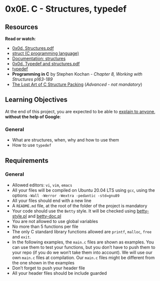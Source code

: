 # <b>0x0E. C - Structures, typedef</b>

<h2>Resources</h2>

<p><strong>Read or watch</strong>:</p>

<ul>
<li><a href="/rltoken/Rc1JAo6IS9HkELfLUylh2g" title="0x0d. Structures.pdf" target="_blank">0x0d. Structures.pdf</a></li>
<li><a href="/rltoken/sF_gQY2e9CP95XbgWQkduA" title="struct (C programming language)" target="_blank">struct (C programming language)</a> </li>
<li><a href="/rltoken/7VySR2oMyxk7VMR8LLOvZA" title="Documentation: structures" target="_blank">Documentation: structures</a> </li>
<li><a href="/rltoken/kef9P9qRh_co4dxwHU8QGA" title="0x0d. Typedef and structures.pdf" target="_blank">0x0d. Typedef and structures.pdf</a></li>
<li><a href="/rltoken/-vbMNPFrIA5PcVs4RiWr4g" title="typedef" target="_blank">typedef</a> </li>
<li><strong>Programming in C</strong> by Stephen Kochan - <em>Chapter 8, Working with Structures p163-189</em></li>
<li><a href="/rltoken/92gDeb3TtzgLDpzo9DXfZg" title="The Lost Art of C Structure Packing" target="_blank">The Lost Art of C Structure Packing</a> (<em>Advanced - not mandatory</em>)</li>
</ul>

<h2>Learning Objectives</h2>

<p>At the end of this project, you are expected to be able to <a href="/rltoken/SJC6PvFo2vSFZW0M7u-caw" title="explain to anyone" target="_blank">explain to anyone</a>, <strong>without the help of Google</strong>:</p>

<h3>General</h3>

<ul>
<li>What are structures, when, why and how to use them</li>
<li>How to use <code>typedef</code></li>
</ul>

<h2>Requirements</h2>

<h3>General</h3>

<ul>
<li>Allowed editors: <code>vi</code>, <code>vim</code>, <code>emacs</code></li>
<li>All your files will be compiled on Ubuntu 20.04 LTS using <code>gcc</code>, using the options <code>-Wall -Werror -Wextra -pedantic -std=gnu89</code></li>
<li>All your files should end with a new line</li>
<li>A <code>README.md</code> file, at the root of the folder of the project is mandatory</li>
<li>Your code should use the <code>Betty</code> style. It will be checked using <a href="https://github.com/holbertonschool/Betty/blob/master/betty-style.pl" title="betty-style.pl" target="_blank">betty-style.pl</a> and <a href="https://github.com/holbertonschool/Betty/blob/master/betty-doc.pl" title="betty-doc.pl" target="_blank">betty-doc.pl</a></li>
<li>You are not allowed to use global variables</li>
<li>No more than 5 functions per file</li>
<li>The only C standard library functions allowed are <code>printf</code>, <code>malloc</code>, <code>free</code> and <code>exit</code>. </li>
<li>In the following examples, the <code>main.c</code> files are shown as examples. You can use them to test your functions, but you don&rsquo;t have to push them to your repo (if you do we won&rsquo;t take them into account). We will use our own <code>main.c</code> files at compilation. Our <code>main.c</code> files might be different from the one shown in the examples</li>
<li>Don&rsquo;t forget to push your header file</li>
<li>All your header files should be include guarded</li>
</ul>
<br></br>
